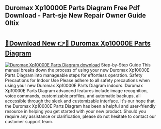 ## Duromax Xp10000E Parts Diagram Free Pdf Download - Part-sje New Repair Owner Guide 0Itix

# <h2><a href="http://dfij6d.blite.top/?on=Duromax+Xp10000E+Parts+Diagram">🔗Download New 👉🔴 Duromax Xp10000E Parts Diagram</a></h2>

[![Duromax Xp10000E Parts Diagram download](https://i.imgur.com/lujVjoI.png)](http://dfij6d.blite.top/?on=Duromax+Xp10000E+Parts+Diagram)
Step-by-Step Guide This manual breaks down the process of using your new Duromax Xp10000E Parts Diagram into manageable steps for effortless operation. Safety Precautions for Indoor Use Please adhere to all safety precautions when using your new Duromax Xp10000E Parts Diagram indoors. Duromax Xp10000E Parts Diagram advanced features include image recognition, voice commands, customizable profiles, and automatic backups, all accessible through the sleek and customizable interface. It's our hope that the Duromax Xp10000E Parts Diagram has been a helpful and user-friendly resource in helping you get started with your new product. Should you require any assistance or clarification, please do not hesitate to contact our customer support team.
